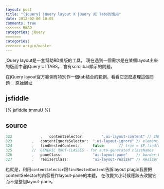 ```yaml
---
layout: post
title: "[jquery] jQuery layout X jQuery UI Tabs的應用"
date: 2012-02-06 10:05
comments: true
<<<<<<< HEAD
categories: jQuery 
=======
categories: 
>>>>>>> origin/master
---
```


jQuery layout是一套幫助RD排版的工具，
現在遇到一個需求是在某個layout出來的版面中塞jQuery UI TABS，
會有scrollbar顯示的問題。

在jQuery layout官方範例有特別作一個tab結合的範例，看看它怎麼處理這個問題：
[原始網址](http://layout.jquery-dev.net/demos/tabs.html)

## jsfiddle

{% jsfiddle tmmuU %}

## source

``` js jquery.layout-latest.js
322             ,   contentSelector:        ".ui-layout-content" // INNER div/element to auto-size so only it scrolls, not the entire pane!                      
323         ,   contentIgnoreSelector:  ".ui-layout-ignore" // element(s) to 'ignore' when measuring 'content'
324         ,   findNestedContent:      false       // true = $P.find(contentSelector), false = $P.children(contentSelector)
325         //  GENERIC ROOT-CLASSES - for auto-generated classNames
326         ,   paneClass:              "ui-layout-pane"    // border-Pane - default: 'ui-layout-pane'
327         ,   resizerClass:           "ui-layout-resizer" // Resizer Bar      - default: 'ui-layout-resizer'
```

也就是，利用<code>contentSelector</code>跟<code>findNestedContent</code>告訴layout plugin我要把contentSelector的內容視作layout-pane的本體，
在改變大小時候應該去改變它而不是整個layout-pane。


